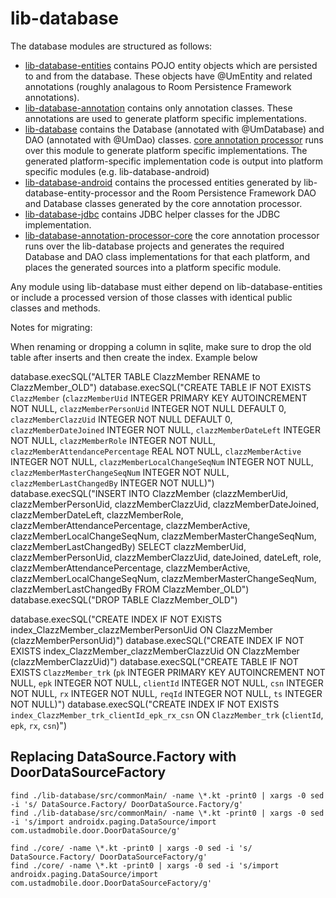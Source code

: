 # lib-database

The database modules are structured as follows:

* [lib-database-entities](../lib-database-entities/) contains POJO entity
objects which are persisted to and from the database. These objects have
@UmEntity and related annotations (roughly analagous to Room Persistence
Framework annotations). 
* [lib-database-annotation](../lib-database-annotation/) contains only
annotation classes. These annotations are used to generate platform
specific implementations.
* [lib-database](./) contains the Database (annotated with @UmDatabase)
and DAO (annotated with @UmDao) classes.
[core annotation processor](../lib-annotation-processor-core/) runs over
this module to generate platform specific implementations. The generated
platform-specific implementation code is output into platform specific
modules (e.g. lib-database-android)
* [lib-database-android](../lib-database-android/) contains the processed
entities generated by lib-database-entity-processor and the Room
Persistence Framework DAO and Database classes generated by the core
annotation processor.
* [lib-database-jdbc](../lib-database-jdbc/) contains JDBC helper classes
for the JDBC implementation.
* [lib-database-annotation-processor-core](../lib-database-annotation-processor-core)
the core annotation processor runs over the lib-database projects and
generates the required Database and DAO class implementations for that
each platform, and places the generated sources into a platform specific
module.


Any module using lib-database must either depend on
lib-database-entities or include a processed
version of those classes with identical public classes and methods.

Notes for migrating:

When renaming or dropping a column in sqlite, make sure to drop the old table after inserts and then create the index. Example below

database.execSQL("ALTER TABLE ClazzMember RENAME to ClazzMember_OLD")
database.execSQL("CREATE TABLE IF NOT EXISTS `ClazzMember` (`clazzMemberUid` INTEGER PRIMARY KEY AUTOINCREMENT NOT NULL, `clazzMemberPersonUid` INTEGER NOT NULL DEFAULT 0, `clazzMemberClazzUid` INTEGER NOT NULL DEFAULT 0, `clazzMemberDateJoined` INTEGER NOT NULL, `clazzMemberDateLeft` INTEGER NOT NULL, `clazzMemberRole` INTEGER NOT NULL, `clazzMemberAttendancePercentage` REAL NOT NULL, `clazzMemberActive` INTEGER NOT NULL, `clazzMemberLocalChangeSeqNum` INTEGER NOT NULL, `clazzMemberMasterChangeSeqNum` INTEGER NOT NULL, `clazzMemberLastChangedBy` INTEGER NOT NULL)")
database.execSQL("INSERT INTO ClazzMember (clazzMemberUid, clazzMemberPersonUid, clazzMemberClazzUid, clazzMemberDateJoined, clazzMemberDateLeft, clazzMemberRole, clazzMemberAttendancePercentage, clazzMemberActive, clazzMemberLocalChangeSeqNum, clazzMemberMasterChangeSeqNum, clazzMemberLastChangedBy) SELECT clazzMemberUid, clazzMemberPersonUid, clazzMemberClazzUid, dateJoined, dateLeft, role, clazzMemberAttendancePercentage, clazzMemberActive, clazzMemberLocalChangeSeqNum, clazzMemberMasterChangeSeqNum, clazzMemberLastChangedBy FROM ClazzMember_OLD")
database.execSQL("DROP TABLE ClazzMember_OLD")

database.execSQL("CREATE INDEX IF NOT EXISTS index_ClazzMember_clazzMemberPersonUid ON ClazzMember (clazzMemberPersonUid)")
database.execSQL("CREATE INDEX IF NOT EXISTS index_ClazzMember_clazzMemberClazzUid ON ClazzMember (clazzMemberClazzUid)")
database.execSQL("CREATE TABLE IF NOT EXISTS `ClazzMember_trk` (`pk` INTEGER PRIMARY KEY AUTOINCREMENT NOT NULL, `epk` INTEGER NOT NULL, `clientId` INTEGER NOT NULL, `csn` INTEGER NOT NULL, `rx` INTEGER NOT NULL, `reqId` INTEGER NOT NULL, `ts` INTEGER NOT NULL)")
database.execSQL("CREATE INDEX IF NOT EXISTS `index_ClazzMember_trk_clientId_epk_rx_csn` ON `ClazzMember_trk` (`clientId`, `epk`, `rx`, `csn`)")





## Replacing DataSource.Factory with DoorDataSourceFactory

```
find ./lib-database/src/commonMain/ -name \*.kt -print0 | xargs -0 sed -i 's/ DataSource.Factory/ DoorDataSource.Factory/g'
find ./lib-database/src/commonMain/ -name \*.kt -print0 | xargs -0 sed -i 's/import androidx.paging.DataSource/import com.ustadmobile.door.DoorDataSource/g'

find ./core/ -name \*.kt -print0 | xargs -0 sed -i 's/ DataSource.Factory/ DoorDataSourceFactory/g'
find ./core/ -name \*.kt -print0 | xargs -0 sed -i 's/import androidx.paging.DataSource/import com.ustadmobile.door.DoorDataSourceFactory/g'
```
